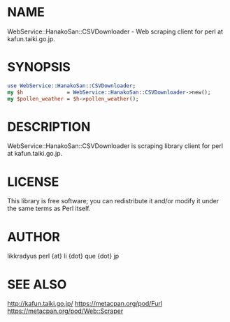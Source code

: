 # NAME
WebService::HanakoSan::CSVDownloader - Web scraping client for perl at kafun.taiki.go.jp.

# SYNOPSIS
```perl
use WebService::HanakoSan::CSVDownloader;
my $h              = WebService::HanakoSan::CSVDownloader->new();
my $pollen_weather = $h->pollen_weather();
```

# DESCRIPTION

WebService::HanakoSan::CSVDownloader is scraping library client for perl at  kafun.taiki.go.jp.

# LICENSE

This library is free software; you can redistribute it and/or modify
it under the same terms as Perl itself.

# AUTHOR

likkradyus perl {at} li {dot} que {dot} jp

# SEE ALSO

http://kafun.taiki.go.jp/
https://metacpan.org/pod/Furl
https://metacpan.org/pod/Web::Scraper
